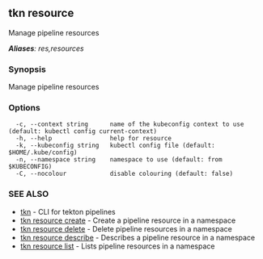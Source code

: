 ## tkn resource

Manage pipeline resources

***Aliases**: res,resources*

### Synopsis

Manage pipeline resources

### Options

```
  -c, --context string      name of the kubeconfig context to use (default: kubectl config current-context)
  -h, --help                help for resource
  -k, --kubeconfig string   kubectl config file (default: $HOME/.kube/config)
  -n, --namespace string    namespace to use (default: from $KUBECONFIG)
  -C, --nocolour            disable colouring (default: false)
```

### SEE ALSO

* [tkn](tkn.md)	 - CLI for tekton pipelines
* [tkn resource create](tkn_resource_create.md)	 - Create a pipeline resource in a namespace
* [tkn resource delete](tkn_resource_delete.md)	 - Delete pipeline resources in a namespace
* [tkn resource describe](tkn_resource_describe.md)	 - Describes a pipeline resource in a namespace
* [tkn resource list](tkn_resource_list.md)	 - Lists pipeline resources in a namespace


